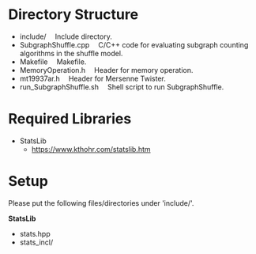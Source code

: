 # Directory Structure
- include/		&emsp;Include directory.
- SubgraphShuffle.cpp &emsp;C/C++ code for evaluating subgraph counting algorithms in the shuffle model.
- Makefile		&emsp;Makefile.
- MemoryOperation.h		&emsp;Header for memory operation.
- mt19937ar.h		&emsp;Header for Mersenne Twister.
- run_SubgraphShuffle.sh &emsp;Shell script to run SubgraphShuffle.

# Required Libraries
* StatsLib
  * https://www.kthohr.com/statslib.htm

# Setup
Please put the following files/directories under 'include/'.

**StatsLib**
- stats.hpp
- stats_incl/
